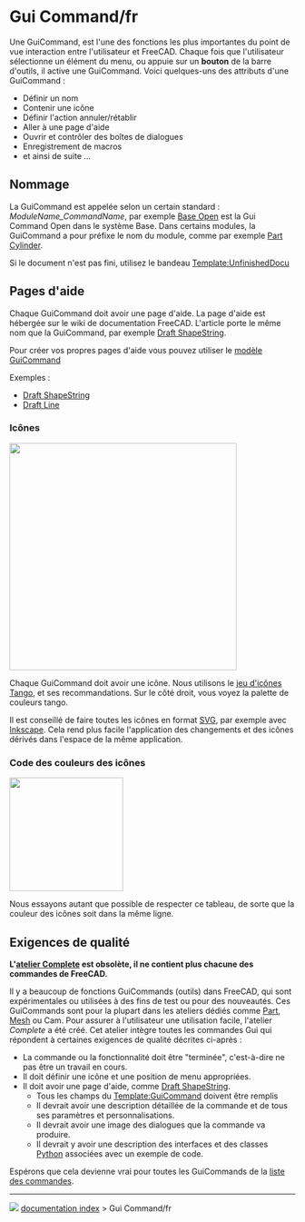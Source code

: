 # Gui Command/fr
Une GuiCommand, est l\'une des fonctions les plus importantes du point de vue interaction entre l\'utilisateur et FreeCAD. Chaque fois que l\'utilisateur sélectionne un élément du menu, ou appuie sur un **bouton** de la barre d\'outils, il active une GuiCommand. Voici quelques-uns des attributs d\'une GuiCommand :

-   Définir un nom
-   Contenir une icône
-   Définir l\'action annuler/rétablir
-   Aller à une page d\'aide
-   Ouvrir et contrôler des boîtes de dialogues
-   Enregistrement de macros
-   et ainsi de suite \...

## Nommage

La GuiCommand est appelée selon un certain standard : *ModuleName\_CommandName*, par exemple [Base Open](Base_Open/fr.md) est la Gui Command Open dans le système Base. Dans certains modules, la GuiCommand a pour préfixe le nom du module, comme par exemple [Part Cylinder](Part_Cylinder/fr.md).

Si le document n\'est pas fini, utilisez le bandeau [Template:UnfinishedDocu](Template:UnfinishedDocu/fr.md)

## Pages d\'aide 

Chaque GuiCommand doit avoir une page d\'aide. La page d\'aide est hébergée sur le wiki de documentation FreeCAD. L\'article porte le même nom que la GuiCommand, par exemple [Draft ShapeString](Draft_ShapeString/fr.md).

Pour créer vos propres pages d\'aide vous pouvez utiliser le [modèle GuiCommand](GuiCommand_model/fr.md)

Exemples :

-   [Draft ShapeString](Draft_ShapeString/fr.md)
-   [Draft Line](Draft_Line/fr.md)

### Icônes

<img alt="" src=images/Tango-Palette.png  style="width:400px;">

Chaque GuiCommand doit avoir une icône. Nous utilisons le [jeu d\'icônes Tango](http://tango-project.org/Tango_Desktop_Project), et ses recommandations. Sur le côté droit, vous voyez la palette de couleurs tango.

Il est conseillé de faire toutes les icônes en format [SVG](SVG/fr.md), par exemple avec [Inkscape](http://inkscape.org/?lang=fr&css=css/base.css). Cela rend plus facile l'application des changements et des icônes dérivés dans l\'espace de la même application.

### Code des couleurs des icônes 

<img alt="" src=images/Colorchart.png  style="width:200px;">

Nous essayons autant que possible de respecter ce tableau, de sorte que la couleur des icônes soit dans la même ligne.

## Exigences de qualité 


**L'[atelier Complete](Complete_Workbench/fr.md) est obsolète, il ne contient plus chacune des commandes de FreeCAD.**

Il y a beaucoup de fonctions GuiCommands (outils) dans FreeCAD, qui sont expérimentales ou utilisées à des fins de test ou pour des nouveautés. Ces GuiCommands sont pour la plupart dans les ateliers dédiés comme [Part](Part_Workbench/fr.md), [Mesh](Mesh_Workbench/fr.md) ou Cam. Pour assurer à l\'utilisateur une utilisation facile, l\'atelier *Complete* a été créé. Cet atelier intègre toutes les commandes Gui qui répondent à certaines exigences de qualité décrites ci-après :

-   La commande ou la fonctionnalité doit être \"terminée\", c\'est-à-dire ne pas être un travail en cours.
-   Il doit définir une icône et une position de menu appropriées.
-   Il doit avoir une page d'aide, comme [Draft ShapeString](Draft_ShapeString/fr.md).
    -   Tous les champs du [Template:GuiCommand](Template:GuiCommand/fr.md) doivent être remplis
    -   Il devrait avoir une description détaillée de la commande et de tous ses paramètres et personnalisations.
    -   Il devrait avoir une image des dialogues que la commande va produire.
    -   Il devrait y avoir une description des interfaces et des classes [Python](Python/fr.md) associées avec un exemple de code.

Espérons que cela devienne vrai pour toutes les GuiCommands de la [liste des commandes](List_of_Commands/fr.md).



---
![](images/Right_arrow.png) [documentation index](../README.md) > Gui Command/fr
